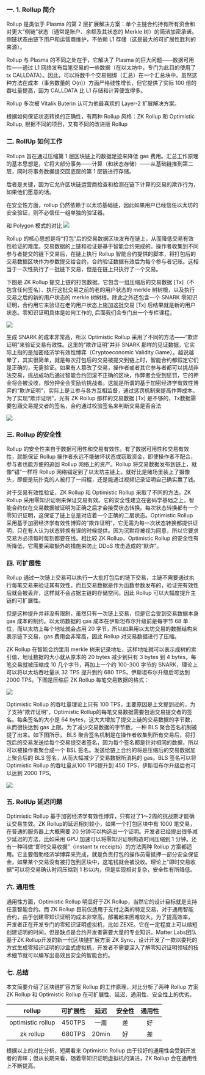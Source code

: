 ### 一. 1. Rollup 简介

Rollup 是类似于 Plasma 的第 2 层扩展解决方案：单个主链合约持有所有资金和对更大“侧链”状态（通常是账户、余额及其状态的 Merkle 树）的简洁加密承诺。侧链状态由链下用户和运营商维护，不依赖 L1 存储（这是最大的可扩展性胜利的来源）。

Rollup 与 Plasma 的不同之处在于，它解决了 Plasma 的巨大问题——数据可用性——通过 L1 网络发布每笔交易的一些数据（在以太坊中，专门为此目的使用了 tx CALLDATA）。因此，可以将数千个交易捆绑（汇总）在一个汇总块中。虽然这种方法在成本（事务数量的 O(n)）方面严格线性增长，但它提供了实际 100 倍的吞吐量提高，因为 CALLDATA 比 L1 存储和计算便宜得多。

Rollup 多次被 Vitalik Buterin 认可为他最喜欢的 Layer-2 扩展解决方案。

根据如何保证状态转换的正确性，有两种 Rollup 风格：ZK Rollup 和 Optimistic Rollup, 根据不同的项目，又有不同的改进版 Rollup

### 二. RollUp 如何工作

Rollups 旨在通过压缩第 1 层区块链上的数据足迹来降低 gas 费用。汇总工作原理的基本思想是，它将大部分事务——计算（和状态存储）——从基础链推到第二层，同时将事务数据提交回底层的第 1 层链进行存储。

后者是关键，因为它允许区块链运营商检查和检测在链下计算的交易的欺诈行为，如果他们愿意的话。

在安全性方面，rollup 仍然依赖于以太坊基础链，因此如果用户已经信任以太坊的安全验证，则不必信任一组单独的验证器。

和 Polygon 模式的对比
![](/media/editor/1_20220521112023628886.jpg)

Rollup 的核心思想是将“打包”后的交易数据区块发布在链上，从而降低交易有效性验证的难度。交易数据的上链和验证是基于智能合约完成的。操作者收集到不同参与者提交的链下交易后，在链上执行 Rollup 智能合约提供的脚本，将打包后的交易数据区块作为参数提交给合约，合约验证数据有效后为每个参与者记账。这相当于一次性执行了一批链下交易，但是在链上只执行了一个交易。

下图是 ZK Rollup 提交上链的打包数据。它包含一组压缩后的交易数据 [Tx]（不包含任何签名）、执行这批交易之前的老的用户状态的 merkle 树树根，以及执行交易之后的新的用户状态的 merkle 树树根。除此之外还包含一个 SNARK 零知识证明，合约用它来验证在老的用户状态上施加这批交易 [Tx] 后结果就是新的用户状态。零知识证明具体是如何工作的, 后面我们会专门出一个专栏课程，

![](/media/editor/2_20220521112859892704.png)

生成 SNARK 的成本非常高，所以 Optimistic Rollup 采用了不同的方法——“欺诈证明”来验证交易有效性。这里的“欺诈证明”并非 SNARK 那样的见证数据，它实际上指的是加密经济学有效性博弈（Cryptoeconomic Validity Game）。越说越晕了，其实很简单，就是每次打包后的交易被提交到链上时，智能合约都假定它们是正确的，无需验证。如果有人篡改了交易，操作者或者其它参与者都可以挑战非法交易，挑战成功后通过智能合约回滚不正确的区块，作弊者会受到惩罚，它的押金将会被没收，部分押金会奖励给挑战者。这就是所谓的基于加密经济学有效性博弈的“欺诈证明”，实际上是让参与各方互相监督，通过惩罚机制来提高作弊成本。为了实现“欺诈证明”，光有 ZK Rollup 那样的交易数据 [Tx] 是不够的，Tx数据需要包涵交易提交者的签名，合约通过校验签名来判断交易是否合法

![](/media/editor/3_20220521113209845768.png)

### 三. Rollup 的安全性

Rollup 的安全性来自于数据可用性和交易有效性。有了数据可用性和交易有效性，就能保证 Rollup 操作者永远不能破坏状态或窃取资金，即使操作者不配合，参与者也能方便的追回 Rollup 网络上的资产。Rollup 将交易数据发布到链上，就像“锚”一样将 Rollup 网络锚定到了以太坊主链上。就好比是赌场里装上了摄像头，即便是玩扑克的人被打了一闷棍，还是能通过视频记录证明自己确实赢了钱。

对于交易有效性验证，ZK Rollup 和 Optimistic Rollup 采取了不同的方法。ZK Rollup 采用零知识证明来保证交易有效。它的安全性建立在密码学基础之上，智能合约仅在交易数据被证明为正确之后才会接受状态转换。每次状态转换都有一个零知识证明，这保证了链上总是对应着一个正确的二层状态。Optimistic Rollup 采用基于加密经济学有效性博弈的“欺诈证明”，它无需为每一次状态转换都提供证明，只在有人认为状态转换有误的时候提供。因为沉默将被视为同意，所以它要求交易方必须每时每刻都要在线。相比较 ZK Rollup，Optimistic Rollup 的安全性有所降低，它需要采取额外的措施来防止 DDoS 攻击造成的“默许”。

### 四. 可扩展性

Rollup 通过一次链上交易可以执行一大批打包后的链下交易，主链不需要通过执行每笔交易来验证其有效性，而且交易数据是作为函数参数发布的，验证完有效性后就会被丢弃，这样就不会占据主链的存储空间。因此 Rollup 可以大幅度提升主链的可扩展性。

但是这种提升并非没有限制，虽然只有一次链上交易，但是它会受到交易数据本身 gas 成本的制约。以太坊数据的 gas 成本在伊斯坦布尔升级前是每字节 68 单位，而以太坊上每个地址就会占用 20 字节，所以如果用以太坊交易的数据结构来表示链下交易，gas 费用会非常高，因此 Rollup 对交易数据进行了压缩。

ZK Rollup 在智能合约里用 merkle 树来记录地址，这样地址就可以表示成树的索引值，地址数据的大小就从原本的 20 bytes 减少到只有 3 bytes 到 4 bytes。每笔交易就被压缩成 10 几个字节，再加上一个约 100-300 字节的 SNARK，理论上可以将以太坊吞吐量从 32 TPS 提升到约 680 TPS，伊斯坦布尔升级后可达到 2000 TPS。下图是压缩后 ZK Rollup 每笔交易数据的格式：

![](/media/editor/4_20220521113803535056.png)

Optimistic Rollup 的吞吐量理论上只有 100 TPS，主要原因是上文提到过的，为了支持“欺诈证明”，Optimistic Rollup的每笔交易数据需要包涵交易提交者的签名。每条签名的大小是 64 bytes，这大大增加了提交上链的交易数据的字节数，从而很快达到 gas 上限。为了减少交易数据的字节数，一种 BLS 聚合签名机制被提了出来。如下图所示， BLS 聚合签名机制是在操作者收集到所有交易后，将打包后的交易发送给每个交易提交者签名，因为每个签名都是针对相同的数据，所以可以被操作者聚合成一个 BSL 签名。发送给链上合约的将是压缩后的交易数据加上聚合后的 BLS 签名，从而大幅减少了交易数据所消耗的 gas。BLS 签名可以将 Optimistic Rollup 的吞吐量从100 TPS提升到 450 TPS，伊斯坦布尔升级后也可以达到 2000 TPS。

![](/media/editor/5_20220521113902578965.png)

### 五. RollUp 延迟问题

Optimistic Rollup 基于加密经济学有效性博弈，只有过了1～2周的挑战期才能确认交易生效。ZK Rollup的延迟相对较小，如果一个打包区块中有 1000 笔交易，在普通的服务器上大概需要 20 分钟可以构造出一个证明。开发者已经提出很多减少延迟的方法，比如采用 GPU 加速可以将零知识证明构造时间压缩到 1 分钟。还有一种叫做“即时交易收据”（instant tx receipts）的方法两种 Rollup 方案都适用。它主要借助经济学博弈来完成，就是负责打包的操作员需抵押一部分安全保证金，如果某个交易没有被打包到区块中，这笔钱就会被没收。理论上“即时交易收据”可以将交易确认时间压缩到 1 秒以内，但是实现相对复杂，安全性有所降低。

### 六. 通用性

通用性方面，Optimistic Rollup 明显好于ZK Rollup，当然它的设计目标就是支持任意智能合约。而 ZK Rollup 目前仅适用于支付之类的特定交易，对于通用智能合约，由于创建零知识证明的成本非常高，部署起来困难较大。为了提高效率， 开发者正在开发专门的零知识证明虚拟机，比如 ZEXE。它在一定程度上可以缩短创建证明的时间，但是缺点是合约开发者需要大量的专业知识。Matter Labs团队基于ZK Rollup开发的新一代区块链扩展方案 ZK Sync，设计开发了一款以委托的方式生成零知识证明的沙盒式虚拟机，开发者不需要深入了解零知识证明领域的技术细节就可以编写出高效且安全的智能合约。

### 七. 总结

本文简要介绍了区块链扩容方案 Rollup 的工作原理，对比分析了两种 Rollup 方案 ZK Rollup 和 Optimistic Rollup 在可扩展性、延迟、通用性、安全性上的优劣。

| rollup   | 可扩展性|   延迟   |  安全性 |    通用性 |
|:---------:|:---------:|:---------:|:---------:|:---------:|
|   optimistic rollup| 450TPS | 一周  | 差 | 好 |
|   zk rollup| 680TPS | 20min |好 | 差 |

根据以上的对比分析，短期看来 Optimistic Rollup 由于较好的通用性会受到开发者的青睐；但从长期来看，随着零知识证明虚拟机的演进，ZK Rollup 会在通用性上不断提高。